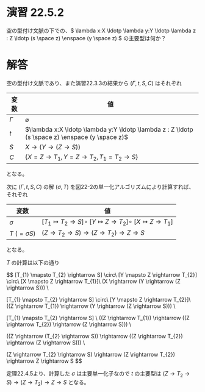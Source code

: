 # 演習 22.5.2

空の型付け文脈の下での、$
\lambda x:X \ldotp \lambda y:Y \ldotp \lambda z : Z \ldotp (s \space z) \enspace (y \space z)
$ の主要型は何か？

# 解答

空の型付け文脈であり、また演習22.3.3の結果から $(\Gamma,t,S,C)$ はそれぞれ

変数 | 値
-----|------
$\Gamma$ | $\varnothing$
$t$ | $\lambda x:X \ldotp \lambda y:Y \ldotp \lambda z : Z \ldotp (s \space z) \enspace (y \space z)$
$S$ | $X \rightarrow (Y \rightarrow (Z \rightarrow S))$
$C$ | $\{X=Z\rightarrow T_{1}, Y=Z\rightarrow T_{2}, T_{1}=T_{2}\rightarrow S\}$

となる。

次に $(\Gamma,t,S,C)$ の解 $(\sigma, T)$ を図22-2の単一化アルゴリズムにより計算すれば、それぞれ

変数 | 値
----|------
$\sigma$ | $[T_{1} \mapsto T_{2} \rightarrow S] \circ\ [Y \mapsto Z \rightarrow T_{2}] \circ\ [X \mapsto Z \rightarrow T_{1}]$
$T$ $(=\sigma S)$ | $(Z \rightarrow T_{2} \rightarrow S) \rightarrow (Z \rightarrow T_{2}) \rightarrow Z \rightarrow S$

となる。

$T$ の計算は以下の通り

$$
[T_{1} \mapsto T_{2} \rightarrow S] \circ\ [Y \mapsto Z \rightarrow T_{2}] \circ\ [X \mapsto Z \rightarrow T_{1}]\ (X \rightarrow (Y \rightarrow (Z \rightarrow S))) \\

[T_{1} \mapsto T_{2} \rightarrow S] \circ\ [Y \mapsto Z \rightarrow T_{2}]\ ((Z \rightarrow T_{1}) \rightarrow (Y \rightarrow (Z \rightarrow S))) \\

[T_{1} \mapsto T_{2} \rightarrow S] \ ((Z \rightarrow T_{1}) \rightarrow ((Z \rightarrow T_{2}) \rightarrow (Z \rightarrow S))) \\

((Z \rightarrow (T_{2} \rightarrow S)) \rightarrow ((Z \rightarrow T_{2}) \rightarrow (Z \rightarrow S))) \\

(Z \rightarrow T_{2} \rightarrow S) \rightarrow (Z \rightarrow T_{2}) \rightarrow Z \rightarrow S
$$

定理22.4.5より、計算した $\sigma$ は主要単一化子なので $t$ の主要型は $(Z \rightarrow T_{2} \rightarrow S) \rightarrow (Z \rightarrow T_{2}) \rightarrow Z \rightarrow S$ となる。
